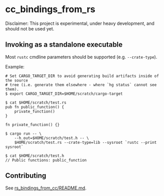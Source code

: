 # cc_bindings_from_rs

Disclaimer: This project is experimental, under heavy development, and should
not be used yet.


## Invoking as a standalone executable

Most `rustc` cmdline parameters should be supported (e.g. `--crate-type`).

Example:

```
# Set CARGO_TARGET_DIR to avoid generating build artifacts inside of the source
# tree (i.e. generate them elsewhere - where `hg status` cannot see them).
$ export CARGO_TARGET_DIR=$HOME/scratch/cargo-target

$ cat $HOME/scratch/test.rs
pub fn public_function() {
    private_function()
}

fn private_function() {}

$ cargo run -- \
    --h_out=$HOME/scratch/test.h -- \
    $HOME/scratch/test.rs --crate-type=lib --sysroot `rustc --print sysroot`

$ cat $HOME/scratch/test.h
// Public functions: public_function
```


## Contributing

See
[rs_bindings_from_cc/README.md](../rs_bindings_from_cc/README.md#contributing).
